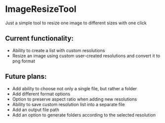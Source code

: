 # ImageResizeTool
Just a simple tool to resize one image to different sizes with one click

## Current functionality:
- Ability to create a list with custom resolutions
- Resize an image using custom user-created resolutions and convert it to png format

## Future plans:
- Add ability to choose not only a single file, but rather a folder
- Add different format options
- Option to preserve aspect ratio when adding new resolutions
- Ability to save custom resolution list into a separate file
- Add an output file path
- Add an option to generate folders according to the selected resolution
